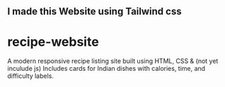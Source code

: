 ## I made this Website using Tailwind css
# recipe-website
A modern responsive recipe listing site built using HTML, CSS &amp;  (not yet inculude js) Includes cards for Indian dishes with calories, time, and difficulty labels.
